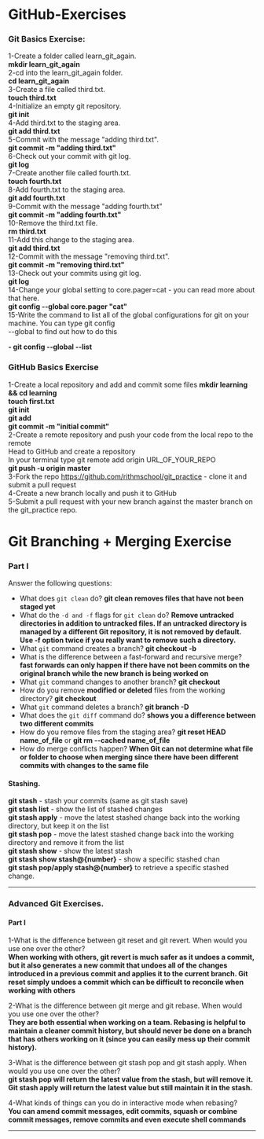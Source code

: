 # GitHub-Exercises

### Git Basics Exercise:

1-Create a folder called learn_git_again.<br>
**mkdir learn_git_again**<br>
2-cd into the learn_git_again folder.<br>
**cd learn_git_again**<br>
3-Create a file called third.txt.<br>
**touch third.txt**<br>
4-Initialize an empty git repository.<br>
**git init**<br>
4-Add third.txt to the staging area.<br>
**git add third.txt**<br>
5-Commit with the message "adding third.txt".<br>
**git commit -m "adding third.txt"**<br>
6-Check out your commit with git log.<br>
**git log**<br>
7-Create another file called fourth.txt.<br>
**touch fourth.txt**<br>
8-Add fourth.txt to the staging area.<br>
**git add fourth.txt**<br>
9-Commit with the message "adding fourth.txt"<br>
**git commit -m "adding fourth.txt"**<br>
10-Remove the third.txt file.<br>
**rm third.txt**<br>
11-Add this change to the staging area.<br>
**git add third.txt**<br>
12-Commit with the message "removing third.txt". <br>
**git commit -m "removing third.txt"**<br>
13-Check out your commits using git log. <br>
**git log**<br>
14-Change your global setting to core.pager=cat - you can read more about that here.<br>
**git config --global core.pager "cat"**<br>
15-Write the command to list all of the global configurations for git on your machine. You can type git config <br>--global to find out how to do this<br>

**- git config --global --list**<br>

### GitHub Basics Exercise

1-Create a local repository and add and commit some files
**mkdir learning && cd learning**<br>
**touch first.txt**<br>
**git init**<br>
**git add**<br>
**git commit -m "initial commit"**<br>
2-Create a remote repository and push your code from the local repo to the remote<br>
Head to GitHub and create a repository<br>
In your terminal type git remote add origin URL_OF_YOUR_REPO<br>
**git push -u origin master**<br>
3-Fork the repo https://github.com/rithmschool/git_practice - clone it and submit a pull request<br>
4-Create a new branch locally and push it to GitHub<br>
5-Submit a pull request with your new branch against the master branch on the git_practice repo.<br>

# Git Branching + Merging Exercise

### Part I

Answer the following questions:

- What does `git clean` do? **git clean removes files that have not been staged yet**
- What do the `-d and -f` flags for `git clean` do? **Remove untracked directories in addition to untracked files. If an untracked directory is managed by a different Git repository, it is not removed by default. Use -f option twice if you really want to remove such a directory.**
- What `git` command creates a branch? **git checkout -b**
- What is the difference between a fast-forward and recursive merge? **fast forwards can only happen if there have not been commits on the original branch while the new branch is being worked on**
- What `git` command changes to another branch? **git checkout**
- How do you remove **modified or deleted** files from the working directory? **git checkout**
- What `git` command deletes a branch? **git branch -D**
- What does the `git diff` command do? **shows you a difference between two different commits**
- How do you remove files from the staging area? **git reset HEAD name_of_file** or **git rm --cached name_of_file**
- How do merge conflicts happen? **When Git can not determine what file or folder to choose when merging since there have been different commits with changes to the same file**

#### Stashing.

**git stash** - stash your commits (same as git stash save)<br>
**git stash list** - show the list of stashed changes<br>
**git stash apply** - move the latest stashed change back into the working directory, but keep it on the list<br>
**git stash pop** - move the latest stashed change back into the working directory and remove it from the list<br>
**git stash show** - show the latest stash<br>
**git stash show stash@{number}** - show a specific stashed chan<br>
**git stash pop/apply stash@{number}** to retrieve a specific stashed change.

<hr>

### Advanced Git Exercises.

#### Part I

1-What is the difference between git reset and git revert. When would you use one over the other? <br>
**When working with others, git revert is much safer as it undoes a commit, but it also generates a new commit that undoes all of the changes introduced in a previous commit and applies it to the current branch. Git reset simply undoes a commit which can be difficult to reconcile when working with others** <br>

2-What is the difference between git merge and git rebase. When would you use one over the other?<br>
**They are both essential when working on a team. Rebasing is helpful to maintain a cleaner commit history, but should never be done on a branch that has others working on it (since you can easily mess up their commit history).** <br>

3-What is the difference between git stash pop and git stash apply. When would you use one over the other?<br>
**git stash pop will return the latest value from the stash, but will remove it. Git stash apply will return the latest value but still maintain it in the stash.** <br>

4-What kinds of things can you do in interactive mode when rebasing?<br>
**You can amend commit messages, edit commits, squash or combine commit messages, remove commits and even execute shell commands**<br>

<hr>
